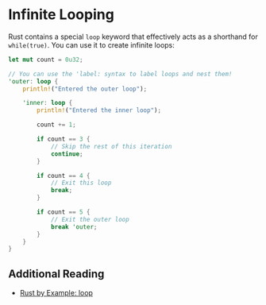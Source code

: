 # Infinite Looping

Rust contains a special `loop` keyword that effectively acts as a shorthand for `while(true)`. You can use it to create infinite loops:

```rust
let mut count = 0u32;

// You can use the 'label: syntax to label loops and nest them!
'outer: loop {
	println!("Entered the outer loop");

	'inner: loop {
		println!("Entered the inner loop");

		count += 1;

		if count == 3 {
			// Skip the rest of this iteration
			continue;
		}

		if count == 4 {
			// Exit this loop
			break;
		}

		if count == 5 {
			// Exit the outer loop
			break 'outer;
		}
	}
}
```

## Additional Reading

- [Rust by Example: loop](https://doc.rust-lang.org/rust-by-example/flow_control/loop.html)